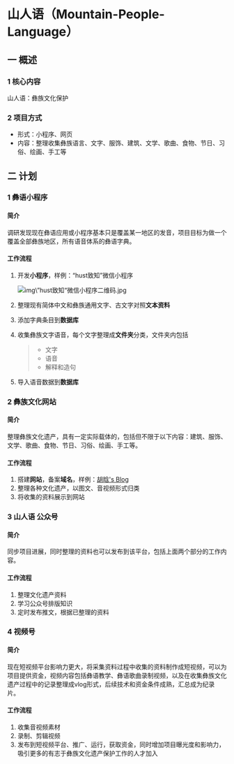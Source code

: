 # 山人语（Mountain-People-Language）

## 一 概述

### 1 核心内容

山人语：彝族文化保护

### 2 项目方式

- 形式：小程序、网页
- 内容：整理收集彝族语言、文字、服饰、建筑、文学、歌曲、食物、节日、习俗、绘画、手工等

## 二 计划

### 1 彝语小程序

#### 简介

调研发现现在彝语应用或小程序基本只是覆盖某一地区的发音，项目目标为做一个覆盖全部彝族地区，所有语音体系的彝语字典。

#### 工作流程

1. 开发**小程序**，样例：“hust致知”微信小程序

   ![img\”hust致知“微信小程序二维码.jpg](E:\工作\副业\山人语\山人语-计划\img\”hust致知“微信小程序二维码.jpg)

2. 整理现有简体中文和彝族通用文字、古文字对照**文本资料**

3. 添加字典条目到**数据库**

4. 收集彝族文字语音，每个文字整理成**文件夹**分类，文件夹内包括

   > - 文字
   > - 语音
   > - 解释和造句

5. 导入语音数据到**数据库**

### 2 彝族文化网站

#### 简介

整理彝族文化遗产，具有一定实际载体的，包括但不限于以下内容：建筑、服饰、文学、歌曲、食物、节日、习俗、绘画、手工等。

#### 工作流程

1. 搭建**网站**，备案**域名**，样例：[胡晗's Blog](http://mi_chuan.gitee.io/michuanblog/)
2. 整理各种文化遗产，以图文、音视频形式归类
3. 将收集的资料展示到网站

### 3 山人语 公众号

#### 简介

同步项目进展，同时整理的资料也可以发布到该平台，包括上面两个部分的工作内容。

#### 工作流程

1. 整理文化遗产资料
2. 学习公众号排版知识
3. 定时发布推文，根据已整理的资料

### 4 视频号

#### 简介

现在短视频平台影响力更大，将采集资料过程中收集的资料制作成短视频，可以为项目提供资金，视频内容包括彝语教学、彝语歌曲录制视频，以及在收集彝族文化遗产过程中的记录整理成vlog形式，后续技术和资金条件成熟，汇总成为纪录片。

#### 工作流程

1. 收集音视频素材
2. 录制、剪辑视频
3. 发布到短视频平台、推广、运行，获取资金，同时增加项目曝光度和影响力，吸引更多的有志于彝族文化遗产保护工作的人才加入